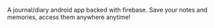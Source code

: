 A journal/diary android app backed with firebase. Save your notes and memories, access them anywhere anytime!
